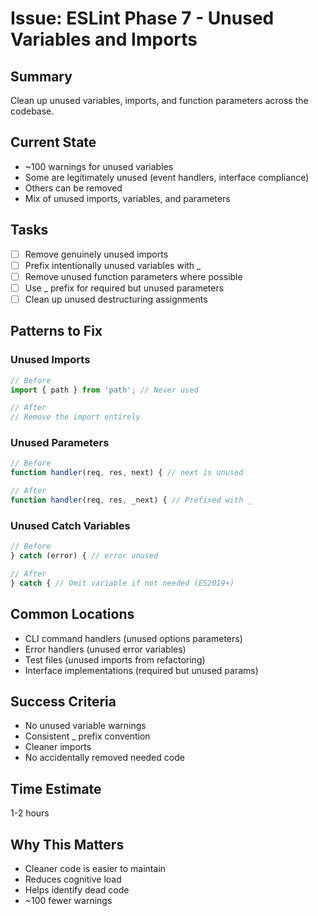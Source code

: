 # Issue: ESLint Phase 7 - Unused Variables and Imports

## Summary
Clean up unused variables, imports, and function parameters across the codebase.

## Current State
- ~100 warnings for unused variables
- Some are legitimately unused (event handlers, interface compliance)
- Others can be removed
- Mix of unused imports, variables, and parameters

## Tasks
- [ ] Remove genuinely unused imports
- [ ] Prefix intentionally unused variables with _
- [ ] Remove unused function parameters where possible
- [ ] Use _ prefix for required but unused parameters
- [ ] Clean up unused destructuring assignments

## Patterns to Fix

### Unused Imports
```typescript
// Before
import { path } from 'path'; // Never used

// After
// Remove the import entirely
```

### Unused Parameters
```typescript
// Before
function handler(req, res, next) { // next is unused

// After
function handler(req, res, _next) { // Prefixed with _
```

### Unused Catch Variables
```typescript
// Before
} catch (error) { // error unused

// After  
} catch { // Omit variable if not needed (ES2019+)
```

## Common Locations
- CLI command handlers (unused options parameters)
- Error handlers (unused error variables)
- Test files (unused imports from refactoring)
- Interface implementations (required but unused params)

## Success Criteria
- No unused variable warnings
- Consistent _ prefix convention
- Cleaner imports
- No accidentally removed needed code

## Time Estimate
1-2 hours

## Why This Matters
- Cleaner code is easier to maintain
- Reduces cognitive load
- Helps identify dead code
- ~100 fewer warnings